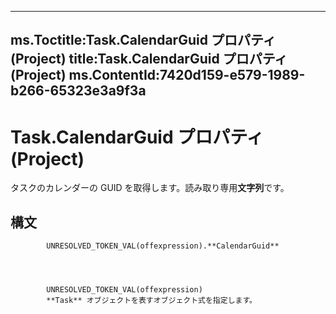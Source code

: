

---
ms.Toctitle:Task.CalendarGuid プロパティ (Project)
title:Task.CalendarGuid プロパティ (Project)
ms.ContentId:7420d159-e579-1989-b266-65323e3a9f3a
---
# Task.CalendarGuid プロパティ (Project)




タスクのカレンダーの GUID を取得します。読み取り専用**文字列**です。

## 構文

            UNRESOLVED_TOKEN_VAL(offexpression).**CalendarGuid**




            UNRESOLVED_TOKEN_VAL(offexpression)
            **Task** オブジェクトを表すオブジェクト式を指定します。




